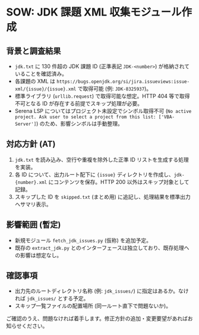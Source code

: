 # SOW: JDK 課題 XML 収集モジュール作成

## 背景と調査結果
- `jdk.txt` に 130 件超の JDK 課題 ID (正準表記 `JDK-<number>`) が格納されていることを確認済み。
- 各課題の XML は `https://bugs.openjdk.org/si/jira.issueviews:issue-xml/{issue}/{issue}.xml` で取得可能 (例: `JDK-8325937`)。
- 標準ライブラリ (`urllib.request`) で取得可能な想定。HTTP 404 等で取得不可となる ID が存在する前提でスキップ処理が必要。
- Serena LSP についてはプロジェクト未設定でシンボル取得不可 (`No active project. Ask user to select a project from this list: ['VBA-Server']`) のため、影響シンボルは手動整理。

## 対応方針 (AT)
1. `jdk.txt` を読み込み、空行や重複を除外した正準 ID リストを生成する処理を実装。
2. 各 ID について、出力ルート配下に `{issue}` ディレクトリを作成し、`jdk-{number}.xml` にコンテンツを保存。HTTP 200 以外はスキップ対象として記録。
3. スキップした ID を `skipped.txt` (まとめ用) に追記し、処理結果を標準出力へサマリ表示。

## 影響範囲 (暫定)
- 新規モジュール `fetch_jdk_issues.py` (仮称) を追加予定。
- 既存の `extract_jdk.py` とのインターフェースは独立しており、既存処理への影響は想定なし。

## 確認事項
- 出力先のルートディレクトリ名称 (例: `jdk_issues/`) に指定はあるか。なければ `jdk_issues/` とする予定。
- スキップ一覧ファイルの配置場所 (同一ルート直下で問題ないか)。

ご確認のうえ、問題なければ着手します。修正方針の追加・変更要望があればお知らせください。
